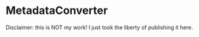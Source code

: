 # MetadataConverter

Disclaimer: this is NOT my work! I just took the liberty of publishing it here.

